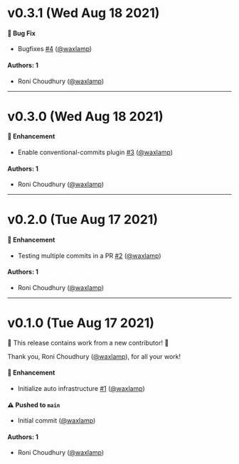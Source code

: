 # v0.3.1 (Wed Aug 18 2021)

#### 🐛 Bug Fix

- Bugfixes [#4](https://github.com/arclamp/auto-test/pull/4) ([@waxlamp](https://github.com/waxlamp))

#### Authors: 1

- Roni Choudhury ([@waxlamp](https://github.com/waxlamp))

---

# v0.3.0 (Wed Aug 18 2021)

#### 🚀 Enhancement

- Enable conventional-commits plugin [#3](https://github.com/arclamp/auto-test/pull/3) ([@waxlamp](https://github.com/waxlamp))

#### Authors: 1

- Roni Choudhury ([@waxlamp](https://github.com/waxlamp))

---

# v0.2.0 (Tue Aug 17 2021)

#### 🚀 Enhancement

- Testing multiple commits in a PR [#2](https://github.com/arclamp/auto-test/pull/2) ([@waxlamp](https://github.com/waxlamp))

#### Authors: 1

- Roni Choudhury ([@waxlamp](https://github.com/waxlamp))

---

# v0.1.0 (Tue Aug 17 2021)

:tada: This release contains work from a new contributor! :tada:

Thank you, Roni Choudhury ([@waxlamp](https://github.com/waxlamp)), for all your work!

#### 🚀 Enhancement

- Initialize auto infrastructure [#1](https://github.com/arclamp/auto-test/pull/1) ([@waxlamp](https://github.com/waxlamp))

#### ⚠️ Pushed to `main`

- Initial commit ([@waxlamp](https://github.com/waxlamp))

#### Authors: 1

- Roni Choudhury ([@waxlamp](https://github.com/waxlamp))
